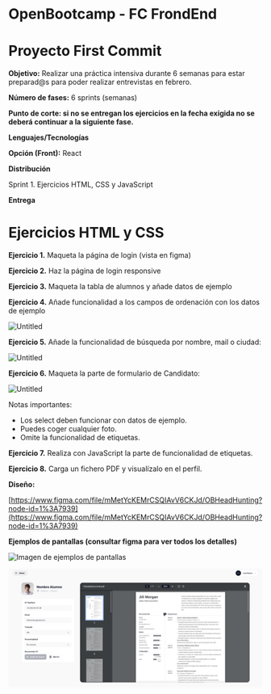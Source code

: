 # OpenBootcamp - FC FrondEnd

# Proyecto First Commit

**Objetivo:** Realizar una práctica intensiva durante 6 semanas para estar preparad@s para poder realizar entrevistas en febrero.

**Número de fases:** 6 sprints (semanas)

**Punto de corte: si no se entregan los ejercicios en la fecha exigida no se deberá continuar a la siguiente fase.**

**Lenguajes/Tecnologías**

**Opción (Front):** React

**Distribución**

Sprint 1. 
Ejercicios HTML, CSS y JavaScript

**Entrega**

# Ejercicios HTML y CSS

**Ejercicio 1.** Maqueta la página de login (vista en figma)

**Ejercicio 2.** Haz la página de login responsive

**Ejercicio 3.** Maqueta la tabla de alumnos y añade datos de ejemplo

**Ejercicio 4.** Añade funcionalidad a los campos de ordenación con los datos de ejemplo

![Untitled]()

**Ejercicio 5.** Añade la funcionalidad de búsqueda por nombre, mail o ciudad:

![Untitled]()

**Ejercicio 6.** Maqueta la parte de formulario de Candidato:

![Untitled]()

Notas importantes:

- Los select deben funcionar con datos de ejemplo.
- Puedes coger cualquier foto.
- Omite la funcionalidad de etiquetas.

**Ejercicio 7.** Realiza con JavaScript la parte de funcionalidad de etiquetas.

**Ejercicio 8.** Carga un fichero PDF y visualízalo en el perfil.

**Diseño:**

[https://www.figma.com/file/mMetYcKEMrCSQIAvV6CKJd/OBHeadHunting?node-id=1%3A7939](https://www.figma.com/file/mMetYcKEMrCSQIAvV6CKJd/OBHeadHunting?node-id=1%3A7939)

**Ejemplos de pantallas (consultar figma para ver todos los detalles)**

![Imagen de ejemplos de pantallas](https://github.com/BenderDamian/OB-FCFrondEnd/blob/img/Untitled%20.png)

![Imagen de ejemplos de pantallas](https://github.com/BenderDamian/OB-FCFrondEnd/blob/img/Untitled%20(1).png)

